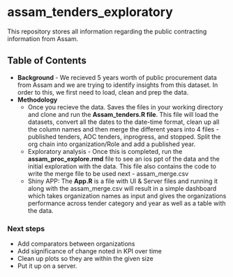 # assam_tenders_exploratory  

This repository stores all information regarding the public contracting information from Assam.

## Table of Contents  

- **Background** - We recieved 5 years worth of public procurement data from Assam and we are trying to identify insights from this dataset. 
In order to this, we first need to load, clean and prep the data. 
- **Methodology**  
    - Once you recieve the data. Saves the files in your working directory and clone and run the **Assam_tenders.R file**. This file will load the datasets, convert all the dates to the date-time format, clean up all the column names and then merge the different years into 4 files - published tenders, AOC tenders, inprogress, and stopped. Split the org chain into organization/Role and add a published year.  
    - Exploratory analysis - Once this is completed, run the **assam_proc_explore.rmd** file to see an ios ppt of the data and the initial exploration with the data. This file also contains the code to write the merge file to be used next - assam_merge.csv  
    - Shiny APP: The **App.R** is a file with UI & Server files and running it along with the assam_merge.csv will result in a simple dashboard which takes organization names as input and gives the organizations performance across tender category and year as well as a table with the data.  
 
 ### Next steps     
 - Add comparators between organizations  
 - Add significance of change noted in KPI over time  
 - Clean up plots so they are within the given size  
 - Put it up on a server.   
